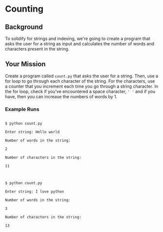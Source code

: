 # Counting

## Background

To solidify for strings and indexing, we're going to create a program that asks the user for a string as input and calculates the number of words and characters present in the string.

## Your Mission

Create a program called `count.py` that asks the user for a string. Then, use a for loop to go through each character of the string. For the characters, use a counter that you increment each time you go through a string character. In the for loop, check if you've encountered a space character, `' '` and if you have, then you can increase the numbers of words by 1.

### Example Runs

```

$ python count.py

Enter string: Hello world

Number of words in the string:

2

Number of characters in the string:

11

 

$ python count.py

Enter string: I love python

Number of words in the string:

3

Number of characters in the string:

13

```